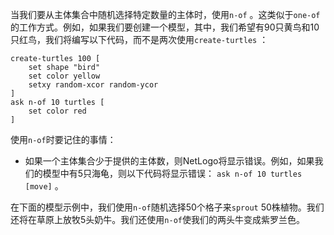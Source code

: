 当我们要从主体集合中随机选择特定数量的主体时，使用`n-of` 。这类似于`one-of`的工作方式。例如，如果我们要创建一个模型，其中，我们希望有90只黄鸟和10只红鸟，我们将编写以下代码，而不是两次使用`create-turtles` ：



```
create-turtles 100 [
	set shape "bird"
	set color yellow
	setxy random-xcor random-ycor
]
ask n-of 10 turtles [
	set color red
]
```


使用`n-of`时要记住的事情：

- 如果一个主体集合少于提供的主体数，则NetLogo将显示错误。例如，如果我们的模型中有5只海龟，则以下代码将显示错误： `ask n-of 10 turtles [move]` 。


在下面的模型示例中，我们使用`n-of`随机选择50个格子来`sprout` 50株植物。我们还将在草原上放牧5头奶牛。我们还使用`n-of`使我们的两头牛变成紫罗兰色。
